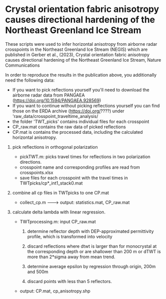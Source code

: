 # Crystal orientation fabric anisotropy causes directional hardening of the Northeast Greenland Ice Stream

These scripts were used to infer horizontal anisotropy from airborne radar crosspoints in the Northeast Greenland Ice Stream (NEGIS) which are published in Gerber et al., (2023), Crystal orientation fabric anisotropy causes directional hardening of the Northeast Greenland Ice Stream, Nature Communications

In order to reproduce the results in the publication above, you additionally need the following data:
- If you want to pick reflections yourself you'll need to download the airborne radar data from PANGAEA (https://doi.org/10.1594/PANGAEA.928569) 
- If you want to continue without picking reflections yourself you can find those on the ERDA archive (https://doi.org/????) under 'raw_data/crosspoint_traveltime_analysis/
- 	the folder 'TWT_picks' contains individual files for each crosspoint
- 	CP_raw.mat contains the raw data of picked reflections
- 	CP.mat is contains the processed data, including the calculated horizontal anisotropy.



1) pick reflections in orthogonal polarization

	- pickTWT.m: picks travel times for reflections in two polarization directions.
	- crosspoint name and corresponding profiles are read from crosspoints.xlsx
	- save files for each crosspoint with the travel times in TWTpicks/cp*_int1_stack0.mat

2) combine all cp files in TWTpicks to one CP.mat	
	
	- collect_cp.m ---> output: statistics.mat, CP_raw.mat
	
3) calculate delta lambda with linear regression.

	- TWTprocessing.m: input CP_raw.mat

		1) determine reflector depth with DEP-approximated permittivity profile, which is 
		   transformed into velocity

		2) discard reflections where dtwt is larger than for monocrystal at the corresponding depth 
		   or are shallower than 200 m or dTWT is more than 2*sigma away from mean trend.

		3) determine average epsilon by regression through origin, 200m and 500m

		4) discard points with less than 5 reflectors.

	- output: CP.mat, cp_anisotropy.shp	
	

